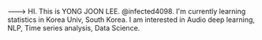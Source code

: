 --->
HI. This is YONG JOON LEE. @infected4098. 
I'm currently learning statistics in Korea Univ, South Korea. I am interested in Audio deep learning, NLP, Time series analysis, Data Science. 
